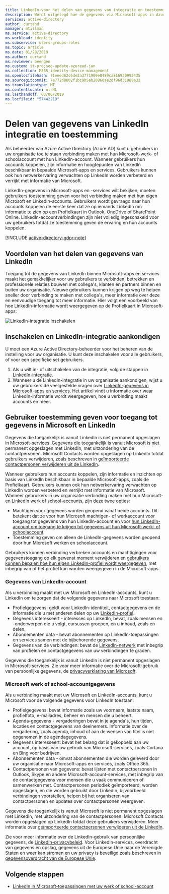 ```yaml
---
title: LinkedIn-voor het delen van gegevens van integratie en toestemming - Azure Active Directory | Microsoft Docs
description: Wordt uitgelegd hoe de gegevens via Microsoft-apps in Azure Active Directory voor het delen van LinkedIn-integratie
services: active-directory
author: curtand
manager: mtillman
ms.service: active-directory
ms.workload: identity
ms.subservice: users-groups-roles
ms.topic: article
ms.date: 01/28/2019
ms.author: curtand
ms.reviewer: beengen
ms.custom: it-pro;seo-update-azuread-jan
ms.collection: M365-identity-device-management
ms.openlocfilehash: 71eeed62c6de2a3771909e8489ca816930993435
ms.sourcegitcommit: 7e772d8802f1bc9b5eb20860ae2df96d31908a32
ms.translationtype: MT
ms.contentlocale: nl-NL
ms.lasthandoff: 03/06/2019
ms.locfileid: "57442219"
---
```

# <a name="linkedin-integration-data-sharing-and-consent"></a>Delen van gegevens van LinkedIn integratie en toestemming

Als beheerder van Azure Active Directory (Azure AD) kunt u gebruikers in uw organisatie toe te staan verbinding maken met hun Microsoft-werk- of schoolaccount met hun LinkedIn-account. Wanneer gebruikers hun accounts koppelen, zijn informatie en hoogtepunten van LinkedIn beschikbaar in bepaalde Microsoft-apps en services. Gebruikers kunnen ook hun netwerkervaring verwachten op LinkedIn worden verbeterd en verrijkt met informatie van Microsoft.

LinkedIn-gegevens in Microsoft-apps en -services wilt bekijken, moeten gebruikers toestemming geven voor het verbinding maken met hun eigen Microsoft en LinkedIn-accounts. Gebruikers wordt gevraagd naar hun accounts koppelen de eerste keer dat ze op iemands LinkedIn om informatie te zien op een Profielkaart in Outlook, OneDrive of SharePoint Online. LinkedIn-accountverbindingen zijn niet volledig ingeschakeld voor uw gebruikers totdat ze toestemming geven de ervaring en hun accounts koppelen.

[!INCLUDE [active-directory-gdpr-note](../../../includes/gdpr-hybrid-note.md)]

## <a name="benefits-of-sharing-linkedin-information"></a>Voordelen van het delen van gegevens van LinkedIn

Toegang tot de gegevens van LinkedIn binnen Microsoft-apps en services maakt het gemakkelijker voor uw gebruikers te verbinden, betrekken en professionele relaties bouwen met collega's, klanten en partners binnen en buiten uw organisatie. Nieuwe gebruikers kunnen krijgen op weg te helpen sneller door verbinding te maken met collega's, meer informatie over deze en eenvoudige toegang tot meer informatie. Hier volgt een voorbeeld van hoe LinkedIn-informatie wordt weergegeven op de Profielkaart in Microsoft-apps:

![LinkedIn-integratie inschakelen](./media/linkedin-user-consent/display-example.png)

## <a name="enable-and-announce-linkedin-integration"></a>Inschakelen en LinkedIn-integratie aankondigen

U moet een Azure Active Directory-beheerder voor het beheren van de instelling voor uw organisatie. U kunt deze inschakelen voor alle gebruikers, of voor een specifieke set gebruikers.

1. Als u wilt in- of uitschakelen van de integratie, volg de stappen in [LinkedIn-integratie](linkedin-integration.md).
2. Wanneer u de LinkedIn-integratie in uw organisatie aankondigen, wijst u uw gebruikers de veelgestelde vragen over [LinkedIn-gegevens in Microsoft-apps en services](https://support.office.com/article/about-linkedin-information-and-features-in-microsoft-apps-and-services-dc81cc70-4d64-4755-9f1c-b9536e34d381). Het artikel vindt u informatie over waar LinkedIn-informatie wordt weergegeven, hoe u verbinding maakt accounts en meer.

## <a name="user-consent-for-data-access-in-microsoft-and-linkedin"></a>Gebruiker toestemming geven voor toegang tot gegevens in Microsoft en LinkedIn

Gegevens die toegankelijk is vanuit LinkedIn is niet permanent opgeslagen in Microsoft-services. Gegevens die toegankelijk is vanuit Microsoft is niet permanent opgeslagen met LinkedIn, met uitzondering van de contactpersonen. Microsoft Contacts worden opgeslagen op LinkedIn totdat gebruikers verwijderen, zoals beschreven in [geïmporteerde contactpersonen verwijderen uit de LinkedIn](https://www.linkedin.com/help/linkedin/answer/43377).

Wanneer gebruikers hun accounts koppelen, zijn informatie en inzichten op basis van LinkedIn beschikbaar in bepaalde Microsoft-apps, zoals de Profielkaart. Gebruikers kunnen ook hun netwerkervaring verwachten op LinkedIn worden verbeterd en verrijkt met informatie van Microsoft.
Wanneer gebruikers in uw organisatie verbinding maken met hun Microsoft- en LinkedIn werk of school-accounts, zijn deze twee opties:

* Machtigen voor gegevens worden geopend vanaf beide accounts. Dit betekent dat ze voor hun Microsoft machtigen- of werkaccount voor toegang tot gegevens van hun LinkedIn-account en voor [hun LinkedIn-account om toegang te krijgen tot gegevens uit hun Microsoft-werk- of schoolaccount](https://www.linkedin.com/help/linkedin/answer/84077).
* Toestemming geven om alleen de LinkedIn-gegevens worden geopend door hun Microsoft werken en schoolaccount.

Gebruikers kunnen verbinding verbreken accounts en machtigingen voor gegevenstoegang op elk gewenst moment verwijderen en [gebruikers kunnen bepalen hoe hun eigen LinkedIn-profiel wordt weergegeven](https://www.linkedin.com/help/linkedin/answer/83), met inbegrip van of het profiel kan worden weergegeven in de Microsoft-apps.

### <a name="linkedin-account-data"></a>Gegevens van LinkedIn-account

Als u verbinding maakt met uw Microsoft en LinkedIn-accounts, kunt u LinkedIn om te zorgen dat de volgende gegevens naar Microsoft toestaan:

* Profielgegevens: geldt voor LinkedIn-identiteit, contactgegevens en de informatie die u met anderen delen op uw [LinkedIn-profiel](https://www.linkedin.com/help/linkedin/answer/15493).
* Gegevens interesseert - interesses op LinkedIn, bevat, zoals mensen en -onderwerpen die u volgt, cursussen groepen, en u inhoud, zoals en delen.
* Abonnementen data - bevat abonnementen op LinkedIn-toepassingen en services samen met de bijbehorende gegevens. 
* Gegevens van de verbindingen: bevat de [LinkedIn-netwerk](https://www.linkedin.com/help/linkedin/answer/110) met inbegrip van profielen en contactgegevens van uw verbindingen 1e graden.

Gegevens die toegankelijk is vanuit LinkedIn is niet permanent opgeslagen in Microsoft-services. Zie voor meer informatie over de Microsoft-gebruik van persoonlijke gegevens, de [privacyverklaring van Microsoft](https://privacy.microsoft.com/privacystatement/).

### <a name="microsoft-work-or-school-account-data"></a>Microsoft werk of school-accountgegevens

Als u verbinding maakt met uw Microsoft en LinkedIn-accounts, kunt u Microsoft voor de volgende gegevens voor LinkedIn toestaan:

* Profielgegevens: bevat informatie zoals uw voornaam, laatste naam, profielfoto, e-mailadres, beheer en mensen die u beheert.
* Agenda-gegevens - vergaderingen bevat in je agenda's, hun tijden, locaties en contactgegevens van deelnemers. Informatie over de vergadering, zoals agenda, inhoud of aan de wensen van titel is niet opgenomen in de agendagegevens.
* Gegevens interesseert: bevat het belang dat is gekoppeld aan uw account, op basis van uw gebruik van Microsoft-services, zoals Cortana en Bing voor bedrijven.
* Abonnementen data - omvat abonnementen die worden geleverd door uw organisatie naar Microsoft-apps en services, zoals Office 365.
* Contactpersonen van gegevens: bevat lijsten met contactpersonen in Outlook, Skype en andere Microsoft-account-services, met inbegrip van de contactgegevens voor mensen die u vaak communiceren of samenwerken met. Contactpersonen periodiek geïmporteerd, worden opgeslagen, en die worden gebruikt door LinkedIn, bijvoorbeeld verbindingen voorstellen, helpen bij het organiseren van contactpersonen en updates over contactpersonen weergeven.

Gegevens die toegankelijk is vanuit Microsoft is niet permanent opgeslagen met LinkedIn, met uitzondering van de contactpersonen. Microsoft Contacts worden opgeslagen op LinkedIn totdat deze gebruikers verwijderen. Meer informatie over [geïmporteerde contactpersonen verwijderen uit de LinkedIn](https://www.linkedin.com/help/linkedin/answer/43377).

Zie voor meer informatie over de LinkedIn-gebruik van persoonlijke gegevens, de [LinkedIn-privacybeleid](https://www.linkedin.com/legal/privacy-policy). Voor LinkedIn-services, overdracht van gegevens en opslag, gegevens uit de Europese Unie naar de Verenigde Staten en weer kan stromen en uw privacy is beveiligd zoals beschreven in [gegevensoverdracht van de Europese Unie](https://www.linkedin.com/help/linkedin/answer/62533).

## <a name="next-steps"></a>Volgende stappen

* [LinkedIn in Microsoft-toepassingen met uw werk of school-account](https://www.linkedin.com/help/linkedin/answer/84077)
